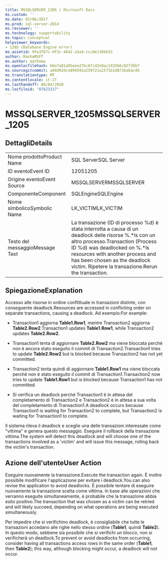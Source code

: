 ```yaml
---
title: MSSQLSERVER_1205 | Microsoft Docs
ms.custom: ''
ms.date: 03/06/2017
ms.prod: sql-server-2014
ms.reviewer: ''
ms.technology: supportability
ms.topic: conceptual
helpviewer_keywords:
- 1205 (Database Engine error)
ms.assetid: 9fe3f67c-df3c-4642-a3a4-ccc0e138b632
author: MashaMSFT
ms.author: mathoma
ms.openlocfilehash: b6afa81a05eea37bc67cd2e9ac2433b6c82f35b7
ms.sourcegitcommit: ad4d92dce894592a259721a1571b1d8736abacdb
ms.translationtype: MT
ms.contentlocale: it-IT
ms.lasthandoff: 08/04/2020
ms.locfileid: "87623317"
---
```

# <a name="mssqlserver_1205"></a><span data-ttu-id="321de-102">MSSQLSERVER_1205</span><span class="sxs-lookup"><span data-stu-id="321de-102">MSSQLSERVER_1205</span></span>
    
## <a name="details"></a><span data-ttu-id="321de-103">Dettagli</span><span class="sxs-lookup"><span data-stu-id="321de-103">Details</span></span>  
  
|||  
|-|-|  
|<span data-ttu-id="321de-104">Nome prodotto</span><span class="sxs-lookup"><span data-stu-id="321de-104">Product Name</span></span>|<span data-ttu-id="321de-105">SQL Server</span><span class="sxs-lookup"><span data-stu-id="321de-105">SQL Server</span></span>|  
|<span data-ttu-id="321de-106">ID evento</span><span class="sxs-lookup"><span data-stu-id="321de-106">Event ID</span></span>|<span data-ttu-id="321de-107">1205</span><span class="sxs-lookup"><span data-stu-id="321de-107">1205</span></span>|  
|<span data-ttu-id="321de-108">Origine evento</span><span class="sxs-lookup"><span data-stu-id="321de-108">Event Source</span></span>|<span data-ttu-id="321de-109">MSSQLSERVER</span><span class="sxs-lookup"><span data-stu-id="321de-109">MSSQLSERVER</span></span>|  
|<span data-ttu-id="321de-110">Componente</span><span class="sxs-lookup"><span data-stu-id="321de-110">Component</span></span>|<span data-ttu-id="321de-111">SQLEngine</span><span class="sxs-lookup"><span data-stu-id="321de-111">SQLEngine</span></span>|  
|<span data-ttu-id="321de-112">Nome simbolico</span><span class="sxs-lookup"><span data-stu-id="321de-112">Symbolic Name</span></span>|<span data-ttu-id="321de-113">LK_VICTIM</span><span class="sxs-lookup"><span data-stu-id="321de-113">LK_VICTIM</span></span>|  
|<span data-ttu-id="321de-114">Testo del messaggio</span><span class="sxs-lookup"><span data-stu-id="321de-114">Message Text</span></span>|<span data-ttu-id="321de-115">La transazione (ID di processo %d) è stata interrotta a causa di un deadlock delle risorse %.\*ls con un altro processo.</span><span class="sxs-lookup"><span data-stu-id="321de-115">Transaction (Process ID %d) was deadlocked on %.\*ls resources with another process and has been chosen as the deadlock victim.</span></span> <span data-ttu-id="321de-116">Ripetere la transazione.</span><span class="sxs-lookup"><span data-stu-id="321de-116">Rerun the transaction.</span></span>|  
  
## <a name="explanation"></a><span data-ttu-id="321de-117">Spiegazione</span><span class="sxs-lookup"><span data-stu-id="321de-117">Explanation</span></span>  
 <span data-ttu-id="321de-118">Accesso alle risorse in ordine conflittuale in transazioni distinte, con conseguente deadlock.</span><span class="sxs-lookup"><span data-stu-id="321de-118">Resources are accessed in conflicting order on separate transactions, causing a deadlock.</span></span> <span data-ttu-id="321de-119">Ad esempio:</span><span class="sxs-lookup"><span data-stu-id="321de-119">For example:</span></span>  
  
-   <span data-ttu-id="321de-120">Transaction1 aggiorna **Table1.Row1**, mentre Transaction2 aggiorna **Table2.Row2**.</span><span class="sxs-lookup"><span data-stu-id="321de-120">Transaction1 updates **Table1.Row1**, while Transaction2 updates **Table2.Row2**.</span></span>  
  
-   <span data-ttu-id="321de-121">Transaction1 tenta di aggiornare **Table2.Row2** ma viene bloccata perché non è ancora stato eseguito il commit di Transaction2.</span><span class="sxs-lookup"><span data-stu-id="321de-121">Transaction1 tries to update **Table2.Row2** but is blocked because Transaction2 has not yet committed.</span></span>  
  
-   <span data-ttu-id="321de-122">Transaction2 tenta quindi di aggiornare **Table1.Row1** ma viene bloccata perché non è stato eseguito il commit di Transaction1.</span><span class="sxs-lookup"><span data-stu-id="321de-122">Transaction2 now tries to update **Table1.Row1** but is blocked because Transaction1 has not committed.</span></span>  
  
-   <span data-ttu-id="321de-123">Si verifica un deadlock perché Transaction1 è in attesa del completamento di Transaction2 e Transaction2 è in attesa a sua volta del completamento di Transaction1.</span><span class="sxs-lookup"><span data-stu-id="321de-123">A deadlock occurs because Transaction1 is waiting for Transaction2 to complete, but Transaction2 is waiting for Transaction1 to complete.</span></span>  
  
 <span data-ttu-id="321de-124">Il sistema rileva il deadlock e sceglie una delle transazioni interessate come "vittima" e genera questo messaggio. Eseguire il rollback della transazione vittima.</span><span class="sxs-lookup"><span data-stu-id="321de-124">The system will detect this deadlock and will choose one of the transactions involved as a 'victim' and will issue this message, rolling back the victim's transaction.</span></span>  
  
## <a name="user-action"></a><span data-ttu-id="321de-125">Azione dell'utente</span><span class="sxs-lookup"><span data-stu-id="321de-125">User Action</span></span>  
 <span data-ttu-id="321de-126">Eseguire nuovamente la transazione.</span><span class="sxs-lookup"><span data-stu-id="321de-126">Execute the transaction again.</span></span> <span data-ttu-id="321de-127">È inoltre possibile modificare l'applicazione per evitare i deadlock.</span><span class="sxs-lookup"><span data-stu-id="321de-127">You can also revise the application to avoid deadlocks.</span></span> <span data-ttu-id="321de-128">È possibile tentare di eseguire nuovamente la transazione scelta come vittima. In base alle operazioni che verranno eseguite simultaneamente, è probabile che la transazione abbia esito positivo.</span><span class="sxs-lookup"><span data-stu-id="321de-128">The transaction that was chosen as a victim can be retried and will likely succeed, depending on what operations are being executed simultaneously.</span></span>  
  
 <span data-ttu-id="321de-129">Per impedire che si verifichino deadlock, è consigliabile che tutte le transazioni accedano alle righe nello stesso ordine (**Table1**, quindi **Table2**). In questo modo, sebbene sia possibile che si verifichi un blocco, non si verificherà un deadlock.</span><span class="sxs-lookup"><span data-stu-id="321de-129">To prevent or avoid deadlocks from occurring, consider having all transactions access rows in the same order (**Table1**, then **Table2**); this way, although blocking might occur, a deadlock will not occur.</span></span>  
  
  
